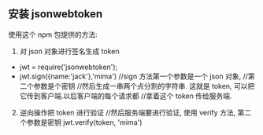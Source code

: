 ## 安装 jsonwebtoken
使用这个 npm 包提供的方法:
1. 对 json 对象进行签名生成 token
  - jwt = require('jsonwebtoken');   
  - jwt.sign({name:'jack'},'mima')   //sign 方法第一个参数是一个 json 对象, 
//第二个参数是个密钥
//然后生成一串两个点分割的字符串. 这就是 token, 可以把它传到客户端.以后客户端的每个请求都
//拿着这个 token 传给服务端. 

2. 逆向操作把 token 进行验证
//然后服务端要进行验证, 使用 verify 方法, 第二个参数是密钥
jwt.verify(token, 'mima')
